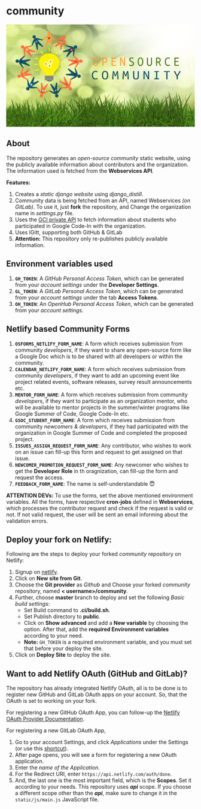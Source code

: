 # community

![Header](/docs/_static/images/header.png)

## About

The repository generates an *open-source community* static website, using the
publicly available information about contributors and the organization. The
information used is fetched from the **Webservices API**.

**Features:**
  1. Creates a *static django website* using *django_distill*.
  2. Community data is being fetched from an API, named Webservices
    *(on GitLab)*. To use it, just **fork** the repository, and Change the
     organization name in *settings.py* file.
  3. Uses the  [GCI private API](https://developers.google.com/open-source/gci/resources/downloads/TaskAPISpec.pdf)
     to fetch information about students who participated in Google Code-In
     with the organization.
  4. Uses IGitt, supporting both GitHub & GitLab
  5. __Attention:__ This repository only re-publishes publicly available
    information.

## Environment variables used

1. **``GH_TOKEN``**: A *GitHub Personal Access Token*, which can be generated
 from your *account settings* under the **Developer Settings**.
2. **``GL_TOKEN``**: A *GitLab Personal Access Token*, which can be generated
 from your *account settings* under the tab **Access Tokens**.
3. **``OH_TOKEN``**: An *OpenHub Personal Access Token*, which can be
 generated from your *account settings*.

## Netlify based Community Forms
1. **``OSFORMS_NETLIFY_FORM_NAME``**: A form which receives submission
    from community *developers*, if they want to share any open-source form
    like a Google Doc which is to be shared with all developers or within
    the community.
2. **``CALENDAR_NETLIFY_FORM_NAME``**: A form which receives submission
    from community *developers*, if they want to add an upcoming event like
    project related events, software releases, survey result announcements
    etc.
3. **``MENTOR_FORM_NAME``**: A form which receives submission from
    community *developers*, if they want to participate as an
    organization mentor, who will be available to mentor projects in the
    summer/winter programs like Google Summer of Code, Google Code-In etc.
4. **``GSOC_STUDENT_FORM_NAME``**: A form which receives submission from
    community *newcomers & developers*, if they had participated with the
    organization in Google Summer of Code and completed the proposed
    project.
5. **``ISSUES_ASSIGN_REQUEST_FORM_NAME``**: Any contributor, who wishes to work
    on an issue can fill-up this form and request to get assigned on that
    issue.
6. **``NEWCOMER_PROMOTION_REQUEST_FORM_NAME``**: Any newcomer who wishes to get
    the **Developer Role** in th oragnization, can fill-up the form and request
    the access.
7. **``FEEDBACK_FORM_NAME``**: The name is self-understandable :innocent:

__ATTENTION DEVs:__ To use the forms, set the above mentioned environment
 variables. All the forms, have respective **cron-jobs** defined in
 **Webservices**, which processes the contributor request and check if the
 request is valid or not. If not valid request, the user will be sent an
 email informing about the validation errors.

## Deploy your fork on Netlify:

Following are the steps to deploy your forked *community* repository on Netlify:

1. Signup on [netlify](https://app.netlify.com/).
2. Click on **New site from Git**.
3. Choose the **Git provider** as *Github* and Choose your forked *community*
repository, named **< username>/community**.
4. Further, choose **master** branch to deploy and set the following *Basic*
 *build settings*:
    * Set Build command to **.ci/build.sh**.
    * Set Publish directory to **public**.
    * Click on **Show advanced** and add a **New variable** by choosing the
     option. After that, add the **required Environment variables** according
     to your need.
    * **Note:** ``GH_TOKEN`` is a required environment variable, and you must
    set that before your deploy the site.
5. Click on **Deploy Site** to deploy the site.

## Want to add Netlify OAuth (GitHub and GitLab)?

The repository has already integrated Netlify OAuth, all is to be done is
to register new GitHub and GitLab OAuth apps on your account. So, that the
OAuth is set to working on your fork.

For registering a new GitHub OAuth App, you can follow-up the [Netlify OAuth
 Provider Documentation](https://www.netlify.com/docs/authentication-providers/).

For registering a new GitLab OAuth App,
1. Go to your account Settings, and click *Applications* under
 the Settings (or use this [shortcut](https://gitlab.com/profile/applications)).
2. After page opens, you will see a form for registering a new OAuth
 application.
3. Enter the *name of the Application*.
4. For the Redirect URI, enter ``https://api.netlify.com/auth/done``.
5. And, the last one is the most important field, which is the **Scopes**. Set
 it according to your needs. This repository uses ***api*** scope. If you
 choose a different scope other than the ***api***, make sure to change it in
 the `static/js/main.js` JavaScript file.
